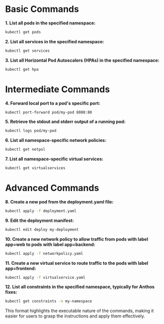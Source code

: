 
# Basic Commands

**1. List all pods in the specified namespace:**
```bash
kubectl get pods
```

**2. List all services in the specified namespace:**
```bash
kubectl get services
```

**3. List all Horizontal Pod Autoscalers (HPAs) in the specified namespace:**
```bash
kubectl get hpa
```

# Intermediate Commands

**4. Forward local port to a pod's specific port:**
```bash
kubectl port-forward pod/my-pod 8080:80
```

**5. Retrieve the stdout and stderr output of a running pod:**
```bash
kubectl logs pod/my-pod
```

**6. List all namespace-specific network policies:**
```bash
kubectl get netpol
```

**7. List all namespace-specific virtual services:**
```bash
kubectl get virtualservices
```

#  Advanced Commands

**8. Create a new pod from the deployment.yaml file:**
```bash
kubectl apply -f deployment.yaml
```

**9. Edit the deployment manifest:**
```bash
kubectl edit deploy my-deployment
```

**10. Create a new network policy to allow traffic from pods with label app=web to pods with label app=backend:**
```bash
kubectl apply -f networkpolicy.yaml
```

**11. Create a new virtual service to route traffic to the pods with label app=frontend:**
```bash
kubectl apply -f virtualservice.yaml
```

**12. List all constraints in the specified namespace, typically for Anthos fixes:**
```bash
kubectl get constraints -n my-namespace
```

This format highlights the executable nature of the commands, making it easier for users to grasp the instructions and apply them effectively.
